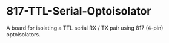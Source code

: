 # 817-TTL-Serial-Optoisolator
A board for isolating a TTL serial RX / TX pair using 817 (4-pin) optoisolators.
